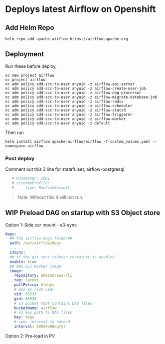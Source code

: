 # Deploys latest Airflow on Openshift

## Add Helm Repo
```shell
helm repo add apache-airflow https://airflow.apache.org
```

## Deployment
Run these before deploy,

```shell
oc new project airflow
oc project airflow
oc adm policy add-scc-to-user anyuid -z airflow-api-server
oc adm policy add-scc-to-user anyuid -z airflow-create-user-job
oc adm policy add-scc-to-user anyuid -z airflow-dag-processor
oc adm policy add-scc-to-user anyuid -z airflow-migrate-database-job
oc adm policy add-scc-to-user anyuid -z airflow-redis
oc adm policy add-scc-to-user anyuid -z airflow-scheduler
oc adm policy add-scc-to-user anyuid -z airflow-statsd
oc adm policy add-scc-to-user anyuid -z airflow-triggerer
oc adm policy add-scc-to-user anyuid -z airflow-worker
oc adm policy add-scc-to-user anyuid -z default
```
Then run

```shell
helm install airflow apache-airflow/airflow -f custom_values.yaml --namespace airflow
```

### Post deploy
Comment out this 3 line for statefulset, airflow-postgresql
```yaml
   # RunAsUser: 1001
   # scccompProfile:
   #     type: RuntimeDefault
```
>Note: Without this it will not run.

## WIP Preload DAG on startup with S3 Object store

Option 1: Side car mount - s3-sync

```yaml
dags:
  ## the airflow dags folder##
  path: /opt/airflow/dags
  ...
  s3Sync:
  ## if the git-sync sidecar container is enabled
  enable: true
  ## AWS CLI Docker Image
  image:
    repository: amazon/aws-cli
    tag: latest
    pullPolicy: Always
    # Run as root user
    uid: 65533
    gid: 65533
    # s3 bucket that contains DAG files 
    bucketName: airflow
    # s3 key path to DAG files
    key: dags
    # sync interval in second
    interval: 1803ew98aq7yt
```

Option 2: Pre-load in PV